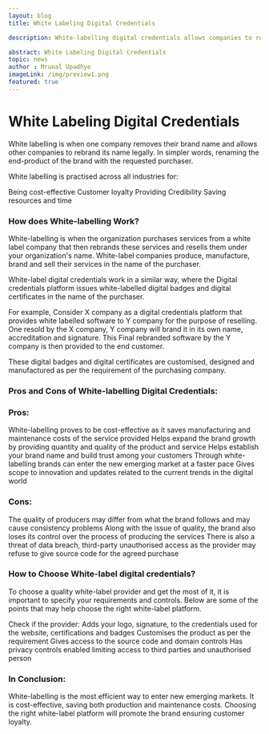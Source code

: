 ```yaml
---
layout: blog
title: White Labeling Digital Credentials

description: White-labelling digital credentials allows companies to rebrand and resell them, offering cost-effectiveness and brand expansion opportunities.

abstract: White Labeling Digital Credentials
topic: news
author : Mrunal Upadhye
imageLink: /img/preview1.png
featured: true
---
```


# White Labeling Digital Credentials

White labelling is when one company removes their brand name and allows other companies to rebrand its name legally. In simpler words, renaming the end-product of the brand with the requested purchaser.

White labelling is practised across all industries for:

Being cost-effective
Customer loyalty
Providing Credibility
Saving resources and time

### How does White-labelling Work?

White-labelling is when the organization purchases services from a white label company that then rebrands these services and resells them under your organization's name. White-label companies produce, manufacture, brand and sell their services in the name of the purchaser.

White-label digital credentials work in a similar way, where the Digital credentials platform issues white-labelled digital badges and digital certificates in the name of the purchaser. 

For example, Consider X company as a digital credentials platform that provides white labelled software to Y company for the purpose of reselling. One resold by the X company, Y company will brand it in its own name, accreditation and signature. This Final rebranded software by the Y company is then provided to the end customer. 

These digital badges and digital certificates are customised, designed and manufactured as per the requirement of the purchasing company.

### Pros and Cons of White-labelling Digital Credentials:

### Pros:

White-labelling proves to be cost-effective as it saves manufacturing and maintenance costs of the service provided
Helps expand the brand growth by providing quantity and quality of the product and service
Helps establish your brand name and build trust among your customers
Through white-labelling brands can enter the new emerging market at a faster pace 
Gives scope to innovation and updates related to the current trends in the digital world

### Cons:

The quality of producers may differ from what the brand follows and may cause consistency problems
Along with the issue of quality, the brand also loses its control over the process of producing the services
There is also a threat of data breach, third-party unauthorised access as the provider may refuse to give source code for the agreed purchase

### How to Choose White-label digital credentials?

To choose a quality white-label provider and get the most of it, it is important to specify your requirements and controls. Below are some of the points that may help choose the right white-label platform.

Check if the provider:
Adds your logo, signature, to the credentials used for the website, certifications and badges
Customises the product as per the requirement
Gives access to the source code and domain controls
Has privacy controls enabled limiting access to third parties and unauthorised person

### In Conclusion:

White-labelling is the most efficient way to enter new emerging markets. It is cost-effective, saving both production and maintenance costs. Choosing the right white-label platform will promote the brand ensuring customer loyalty.



